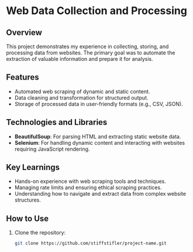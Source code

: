 # Web Data Collection and Processing  

## Overview  
This project demonstrates my experience in collecting, storing, and processing data from websites. The primary goal was to automate the extraction of valuable information and prepare it for analysis.  

## Features  
- Automated web scraping of dynamic and static content.  
- Data cleaning and transformation for structured output.  
- Storage of processed data in user-friendly formats (e.g., CSV, JSON).  

## Technologies and Libraries  
- **BeautifulSoup**: For parsing HTML and extracting static website data.  
- **Selenium**: For handling dynamic content and interacting with websites requiring JavaScript rendering.  

## Key Learnings  
- Hands-on experience with web scraping tools and techniques.  
- Managing rate limits and ensuring ethical scraping practices.  
- Understanding how to navigate and extract data from complex website structures.  

## How to Use  
1. Clone the repository:  
   ```bash  
   git clone https://github.com/stiffstifler/project-name.git  
